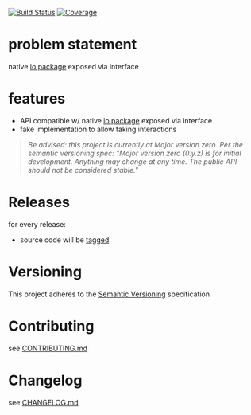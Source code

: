 [![Build Status](https://travis-ci.org/golang-interfaces/iio.svg?branch=master)](https://travis-ci.org/golang-interfaces/iio)
[![Coverage](https://codecov.io/gh/golang-interfaces/iio/branch/master/graph/badge.svg)](https://codecov.io/gh/golang-interfaces/iio)

# problem statement

native [io package](https://golang.org/pkg/io/) exposed via interface

# features

- API compatible w/ native [io package](https://golang.org/pkg/io/) exposed via interface
- fake implementation to allow faking interactions

> *Be advised: this project is currently at Major version zero. Per the
> semantic versioning spec: "Major version zero (0.y.z) is for initial
> development. Anything may change at any time. The public API should
> not be considered stable."*

# Releases

for every release:

- source code will be [tagged](https://github.com/golang-interfaces/iio/tags).

# Versioning

This project adheres to the [Semantic Versioning](http://semver.org/)
specification

# Contributing

see [CONTRIBUTING.md](CONTRIBUTING.md)

# Changelog

see [CHANGELOG.md](CHANGELOG.md)
